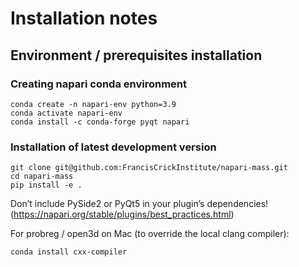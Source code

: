 # Installation notes

## Environment / prerequisites installation

### Creating napari conda environment
    conda create -n napari-env python=3.9
    conda activate napari-env
    conda install -c conda-forge pyqt napari

### Installation of latest development version
    git clone git@github.com:FrancisCrickInstitute/napari-mass.git
    cd napari-mass
    pip install -e .

Don’t include PySide2 or PyQt5 in your plugin’s dependencies!
(https://napari.org/stable/plugins/best_practices.html)

For probreg / open3d on Mac (to override the local clang compiler):

    conda install cxx-compiler
